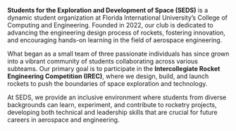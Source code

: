 **Students for the Exploration and Development of Space (SEDS)** is a dynamic student organization at Florida International University’s College of Computing and Engineering. Founded in 2022, our club is dedicated to advancing the engineering design process of rockets, fostering innovation, and encouraging hands-on learning in the field of aerospace engineering.

What began as a small team of three passionate individuals has since grown into a vibrant community of students collaborating across various subteams. Our primary goal is to participate in the **Intercollegiate Rocket Engineering Competition (IREC)**, where we design, build, and launch rockets to push the boundaries of space exploration and technology.

At SEDS, we provide an inclusive environment where students from diverse backgrounds can learn, experiment, and contribute to rocketry projects, developing both technical and leadership skills that are crucial for future careers in aerospace and engineering.

